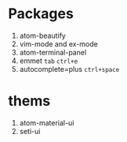 # Packages

1. atom-beautify
2. vim-mode and ex-mode
3. atom-terminal-panel
4. emmet  `tab` `ctrl+e`
5. autocomplete=plus `ctrl+space`

# thems
1. atom-material-ui
2. seti-ui
